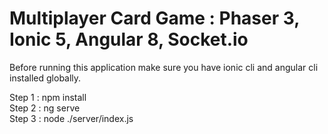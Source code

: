 # Multiplayer Card Game : Phaser 3, Ionic 5, Angular 8, Socket.io

Before running this application make sure you have ionic cli and angular cli installed globally.

Step 1 : npm install <br>
Step 2 : ng serve <br>
Step 3 : node ./server/index.js